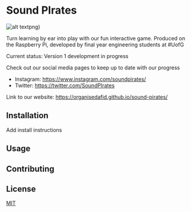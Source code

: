 # Sound PIrates
![alt text](https://raw.githubusercontent.com/OrganisedAFID/sound-pirates/main/assets/bushed-no-eye.svg)png)

Turn learning by ear into play with our fun interactive game. Produced on the Raspberry Pi, developed by final year engineering students at #UofG

Current status: Version 1 development in progress 

Check out our social media pages to keep up to date with  our progress
- Instagram:  https://www.instagram.com/soundpirates/
- Twitter: https://twitter.com/SoundPIrates

Link to our website: https://organisedafid.github.io/sound-pirates/


## Installation

Add install instructions 


## Usage


## Contributing 


## License 

[MIT](https://choosealicense.com/licenses/mit/)


